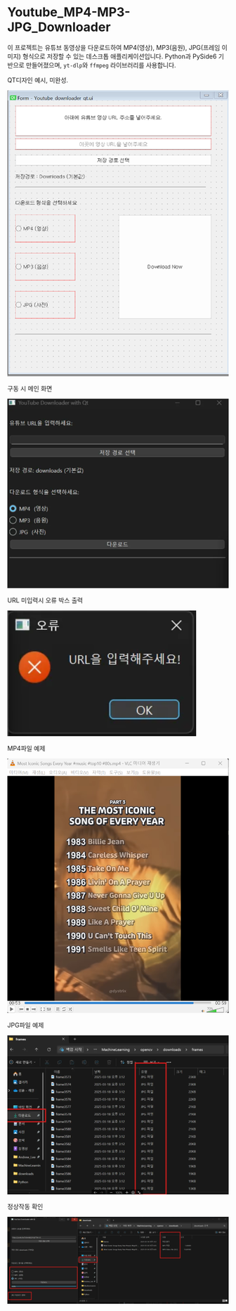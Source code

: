 # Youtube_MP4-MP3-JPG_Downloader
이 프로젝트는 유튜브 동영상을 다운로드하여 MP4(영상), MP3(음원), JPG(프레임 이미지) 형식으로 저장할 수 있는 데스크톱 애플리케이션입니다. Python과 PySide6 기반으로 만들어졌으며, `yt-dlp`와 `ffmpeg` 라이브러리를 사용합니다.

QT디자인 예시, 미완성.


![Design Example](design.png)


구동 시 메인 화면


![Main Example](main.png)


URL 미입력시 오류 박스 출력


![URL Example](URLmissing.png)


MP4파일 예제

![Mp4 Example](mp4.png)


JPG파일 예제


![JPG Example](jpg_frames.png)



정상작동 확인


![Mp3 Example](workwell.png)
